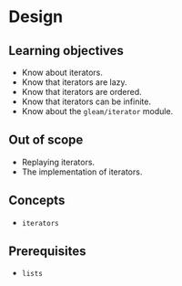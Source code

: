 # Design

## Learning objectives

- Know about iterators.
- Know that iterators are lazy.
- Know that iterators are ordered.
- Know that iterators can be infinite.
- Know about the `gleam/iterator` module.

## Out of scope

- Replaying iterators.
- The implementation of iterators.

## Concepts

- `iterators`

## Prerequisites

- `lists`

